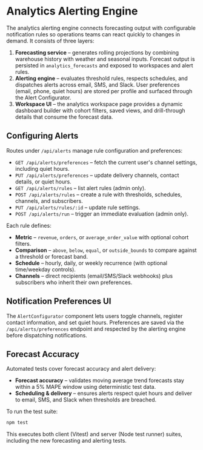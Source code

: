 # Analytics Alerting Engine

The analytics alerting engine connects forecasting output with configurable notification rules so operations teams can react quickly to changes in demand. It consists of three layers:

1. **Forecasting service** – generates rolling projections by combining warehouse history with weather and seasonal inputs. Forecast output is persisted in `analytics_forecasts` and exposed to workspaces and alert rules.
2. **Alerting engine** – evaluates threshold rules, respects schedules, and dispatches alerts across email, SMS, and Slack. User preferences (email, phone, quiet hours) are stored per profile and surfaced through the Alert Configurator.
3. **Workspace UI** – the analytics workspace page provides a dynamic dashboard builder with cohort filters, saved views, and drill-through details that consume the forecast data.

## Configuring Alerts

Routes under `/api/alerts` manage rule configuration and preferences:

- `GET /api/alerts/preferences` – fetch the current user's channel settings, including quiet hours.
- `PUT /api/alerts/preferences` – update delivery channels, contact details, or quiet hours.
- `GET /api/alerts/rules` – list alert rules (admin only).
- `POST /api/alerts/rules` – create a rule with thresholds, schedules, channels, and subscribers.
- `PUT /api/alerts/rules/:id` – update rule settings.
- `POST /api/alerts/run` – trigger an immediate evaluation (admin only).

Each rule defines:

- **Metric** – `revenue`, `orders`, or `average_order_value` with optional cohort filters.
- **Comparison** – `above`, `below`, `equal`, or `outside_bounds` to compare against a threshold or forecast band.
- **Schedule** – hourly, daily, or weekly recurrence (with optional time/weekday controls).
- **Channels** – direct recipients (email/SMS/Slack webhooks) plus subscribers who inherit their own preferences.

## Notification Preferences UI

The `AlertConfigurator` component lets users toggle channels, register contact information, and set quiet hours. Preferences are saved via the `/api/alerts/preferences` endpoint and respected by the alerting engine before dispatching notifications.

## Forecast Accuracy

Automated tests cover forecast accuracy and alert delivery:

- **Forecast accuracy** – validates moving average trend forecasts stay within a 5% MAPE window using deterministic test data.
- **Scheduling & delivery** – ensures alerts respect quiet hours and deliver to email, SMS, and Slack when thresholds are breached.

To run the test suite:

```bash
npm test
```

This executes both client (Vitest) and server (Node test runner) suites, including the new forecasting and alerting tests.
